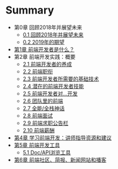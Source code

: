 # Summary

* 第0章 回顾2018年并展望未来
  * [0.1 回顾2018年并展望未来](ch0/ch0.1.md)
  * [0.2 2019年的期望](ch0/ch0.2.md)
* [第1章 前端开发者是什么？](ch1/ch1.md)
* 第2章 前端开发实践：概要
  * [2.1 前端开发者的养成](ch2/ch2.1.md)
  * [2.2 前端职衔](ch2/ch2.2.md)
  * [2.3 前端开发者所需要的基础技术](ch2/ch2.3.md)
  * [2.4 潜在的前端开发者技能](ch2/ch2.4.md)
  * [2.5 前端开发者对...开发](ch2/ch2.5.md)
  * [2.6 团队里的前端](ch2/ch2.6.md)
  * [2.7 全能/全栈神话](ch2/ch2.7.md)
  * [2.8 前端面试](ch2/ch2.8.md)
  * [2.9 前端求职公告栏](ch2/ch2.9.md)
  * [2.10 前端薪酬](ch2/ch2.10.md)
* [第4章 学习前端开发：讲师指导资源和建议](ch4.md)
* [第5章 前端开发工具](ch5.md)
  * [5.1 Doc/API浏览工具](ch5.1.md)
* [第6章 前端社区、简报、新闻网站和播客](ch6.md)